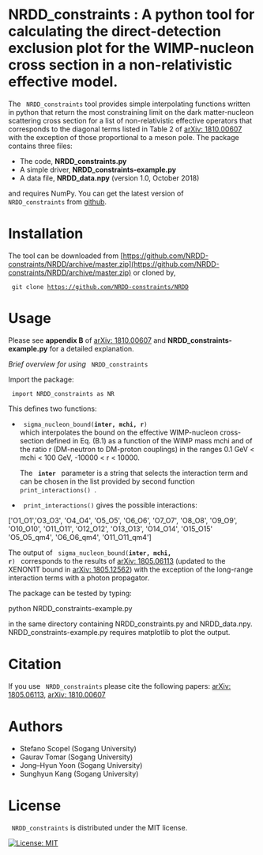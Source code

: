 # NRDD_constraints : A python tool for calculating the direct-detection exclusion plot for the WIMP-nucleon cross section in a non-relativistic effective model. 

The <code> NRDD_constraints</code> tool provides simple interpolating functions written in python that return the most constraining limit on the dark matter-nucleon scattering cross section for a list of non-relativistic effective operators  that corresponds to the diagonal terms listed in Table 2 of [arXiv: 1810.00607](https://arxiv.org/abs/1810.00607) with the exception of those proportional to a meson pole. The package contains three files:

* The code, **NRDD_constraints.py** 
* A simple driver, **NRDD_constraints-example.py**
* A data file, **NRDD_data.npy** (version 1.0, October 2018)

and requires NumPy.
You can get the latest version of <code> NRDD_constraints</code> from [github](https://github.com/NRDD-constraints/NRDD).

# Installation

The tool can be downloaded from [https://github.com/NRDD-constraints/NRDD/archive/master.zip](https://github.com/NRDD-constraints/NRDD/archive/master.zip) or cloned by,

<code> git clone https://github.com/NRDD-constraints/NRDD </code>

# Usage

Please see **appendix B** of [arXiv: 1810.00607](https://arxiv.org/abs/1810.00607) and **NRDD_constraints-example.py** for a detailed explanation. 

*Brief overview for using <code>* NRDD_constraints</code>

Import the package:

<code> import NRDD_constraints as NR </code>

This defines two functions:

* <code> sigma_nucleon_bound(**inter, mchi, r**) </code> which interpolates the bound on the effective WIMP-nucleon cross-section defined in Eq. (B.1) as a function of the WIMP mass 
mchi and of the ratio r (DM-neutron to DM-proton couplings) in the ranges 0.1 GeV < mchi < 100 GeV, -10000 < r < 10000.

   The <code> **inter** </code> parameter is a string that selects the interaction term
and can be chosen in the list provided by second function <code> print_interactions() </code>.

* <code> print_interactions()</code> gives the possible interactions:

['O1_O1','O3_O3', 'O4_O4', 'O5_O5', 'O6_O6', 
'O7_O7', 'O8_O8', 'O9_O9', 'O10_O10', 'O11_O11',
'O12_O12', 'O13_O13', 'O14_O14', 'O15_O15'
'O5_O5_qm4', 'O6_O6_qm4', 'O11_O11_qm4'] 

The output of <code> sigma_nucleon_bound(**inter, mchi, r**) </code> corresponds to the results of 
[arXiv: 1805.06113](https://arxiv.org/abs/1805.06113) (updated to
the XENON1T bound in [arXiv: 1805.12562](https://arxiv.org/abs/1805.12562)) with the exception of the long-range interaction terms with a photon propagator. 

The package can be tested by typing:

python NRDD_constraints-example.py

in the same directory containing NRDD_constraints.py and NRDD_data.npy. NRDD_constraints-example.py requires matplotlib to plot the output.



# Citation

If you use <code> NRDD_constraints</code> please cite the following papers: [arXiv: 1805.06113](https://arxiv.org/abs/1805.06113),
[arXiv: 1810.00607](https://arxiv.org/abs/1810.00607)

# Authors

* Stefano Scopel (Sogang University)
* Gaurav Tomar (Sogang University)
* Jong–Hyun Yoon (Sogang University)
* Sunghyun Kang (Sogang University)

# License

<code> NRDD_constraints</code> is distributed under the MIT license.

[![License: MIT](https://img.shields.io/badge/License-MIT-yellow.svg)](https://opensource.org/licenses/MIT)
